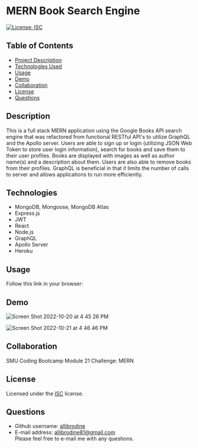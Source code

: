 # MERN Book Search Engine

[![License: ISC](https://img.shields.io/badge/License-ISC-blue.svg)](https://opensource.org/licenses/ISC)

## Table of Contents

- [Project Description](#description)
- [Technologies Used](#technologies)
- [Usage](#usage)
- [Demo](#demo)
- [Collaboration](#collaboration)
- [License](#license)
- [Questions](#questions)

## Description

This is a full stack MERN application using the Google Books API search engine that was refactored from functional RESTful API's to utilize GraphQL and the Apollo server. Users are able to sign up or login (utilizing JSON Web Token to store user login information), search for books and save them to their user profiles. Books are displayed with images as well as author name(s) and a description about them. Users are also able to remove books from their profiles. GraphQL is beneficial in that it limits the number of calls to server and allows applications to run more efficiently.

## Technologies

- MongoDB, Mongoose, MongoDB Atlas
- Express.js
- JWT
- React
- Node.js
- GraphQL
- Apollo Server
- Heroku

## Usage

Follow this link in your browser:

## Demo

![Screen Shot 2022-10-20 at 4 45 26 PM](https://user-images.githubusercontent.com/105396175/197074416-760e11f6-594b-411a-b221-8cef20563a9e.png)

![Screen Shot 2022-10-21 at 4 46 46 PM](https://user-images.githubusercontent.com/105396175/197293622-e14d6e63-0ec8-4725-8b73-2f51f4198558.png)

## Collaboration

SMU Coding Bootcamp Module 21 Challenge: MERN

## License

Licensed under the <a href='https://opensource.org/licenses/ISC'>ISC</a> license.

## Questions

- Github username: <a href='https://github.com/allibrodine'>allibrodine</a>
- E-mail address: allibrodine81@gmail.com </br>
  Please feel free to e-mail me with any questions.

